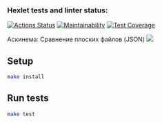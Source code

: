 ### Hexlet tests and linter status:
[![Actions Status](https://github.com/Svetlana177/frontend-project-46/workflows/hexlet-check/badge.svg)](https://github.com/Svetlana177/frontend-project-46/actions) 
[![Maintainability](https://api.codeclimate.com/v1/badges/b47afb100d8f7e47c6e8/maintainability)](https://codeclimate.com/github/Svetlana177/frontend-project-46/maintainability) 
[![Test Coverage](https://api.codeclimate.com/v1/badges/b47afb100d8f7e47c6e8/test_coverage)](https://codeclimate.com/github/Svetlana177/frontend-project-46/test_coverage)


Аскинема: Сравнение плоских файлов (JSON)
<a href="https://asciinema.org/a/m0BY3Zbjio7r9SvTgnLMxpc2O" target="_blank"><img src="https://asciinema.org/a/m0BY3Zbjio7r9SvTgnLMxpc2O.svg" /></a>

## Setup

```bash
make install
```

## Run tests

```bash
make test
```

